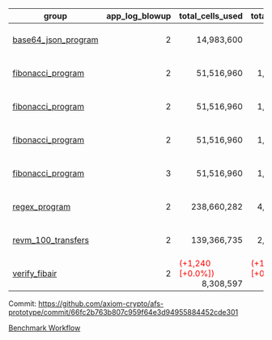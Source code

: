| group | app_log_blowup | total_cells_used | total_cycles | total_proof_time_ms | agg_log_blowup | total_cells_used_leaf_agg | total_cycles_leaf_agg | total_proof_time_ms_leaf_agg | instance | alloc |
|---|---|---|---|---|---|---|---|---|---|---|
| [ base64_json_program ](https://github.com/axiom-crypto/afs-prototype/blob/gh-pages/benchmarks-pr/837/individual/base64_json-2-2-64cpu-linux-arm64-mimalloc.md) | <div style='text-align: right'>2</div> | <div style='text-align: right'>14,983,600</div> | <div style='text-align: right'>217,310</div> | <span style="color: red">(+8.0 [+0.3%])</span> <div style='text-align: right'>2,719.0</div> | - | - | - | - | 64cpu-linux-arm64 | mimalloc |
| [ fibonacci_program ](https://github.com/axiom-crypto/afs-prototype/blob/gh-pages/benchmarks-pr/837/individual/fibonacci-2-2-64cpu-linux-arm64-jemalloc.md) | <div style='text-align: right'>2</div> | <div style='text-align: right'>51,516,960</div> | <div style='text-align: right'>1,500,219</div> | <span style="color: green">(-24.0 [-0.3%])</span> <div style='text-align: right'>7,526.0</div> | - | - | - | - | 64cpu-linux-arm64 | jemalloc |
| [ fibonacci_program ](https://github.com/axiom-crypto/afs-prototype/blob/gh-pages/benchmarks-pr/837/individual/fibonacci-2-2-64cpu-linux-arm64-mimalloc.md) | <div style='text-align: right'>2</div> | <div style='text-align: right'>51,516,960</div> | <div style='text-align: right'>1,500,219</div> | <span style="color: red">(+40.0 [+0.6%])</span> <div style='text-align: right'>7,086.0</div> | - | - | - | - | 64cpu-linux-arm64 | mimalloc |
| [ fibonacci_program ](https://github.com/axiom-crypto/afs-prototype/blob/gh-pages/benchmarks-pr/837/individual/fibonacci-2-2-64cpu-linux-x64-jemalloc.md) | <div style='text-align: right'>2</div> | <div style='text-align: right'>51,516,960</div> | <div style='text-align: right'>1,500,219</div> | <span style="color: red">(+207.0 [+2.7%])</span> <div style='text-align: right'>7,781.0</div> | - | - | - | - | 64cpu-linux-x64 | jemalloc |
| [ fibonacci_program ](https://github.com/axiom-crypto/afs-prototype/blob/gh-pages/benchmarks-pr/837/individual/fibonacci-3-3-64cpu-linux-x64-jemalloc.md) | <div style='text-align: right'>3</div> | <div style='text-align: right'>51,516,960</div> | <div style='text-align: right'>1,500,219</div> | <span style="color: green">(-89.0 [-0.9%])</span> <div style='text-align: right'>9,907.0</div> | - | - | - | - | 64cpu-linux-x64 | jemalloc |
| [ regex_program ](https://github.com/axiom-crypto/afs-prototype/blob/gh-pages/benchmarks-pr/837/individual/regex-2-2-64cpu-linux-arm64-mimalloc.md) | <div style='text-align: right'>2</div> | <div style='text-align: right'>238,660,282</div> | <div style='text-align: right'>4,181,050</div> | <span style="color: red">(+164.0 [+0.6%])</span> <div style='text-align: right'>28,611.0</div> | - | - | - | - | 64cpu-linux-arm64 | mimalloc |
| [ revm_100_transfers ](https://github.com/axiom-crypto/afs-prototype/blob/gh-pages/benchmarks-pr/837/individual/revm_transfer-2-2-64cpu-linux-arm64-mimalloc.md) | <div style='text-align: right'>2</div> | <div style='text-align: right'>139,366,735</div> | <div style='text-align: right'>2,346,349</div> | <span style="color: green">(-39.0 [-0.2%])</span> <div style='text-align: right'>15,815.0</div> | - | - | - | - | 64cpu-linux-arm64 | mimalloc |
| [ verify_fibair ](https://github.com/axiom-crypto/afs-prototype/blob/gh-pages/benchmarks-pr/837/individual/verify_fibair-2-2-64cpu-linux-arm64-mimalloc.md) | <div style='text-align: right'>2</div> | <span style="color: red">(+1,240 [+0.0%])</span> <div style='text-align: right'>8,308,597</div> | <span style="color: red">(+19 [+0.0%])</span> <div style='text-align: right'>199,286</div> | <span style="color: green">(-27.0 [-1.7%])</span> <div style='text-align: right'>1,559.0</div> | - | - | - | - | 64cpu-linux-arm64 | mimalloc |

Commit: https://github.com/axiom-crypto/afs-prototype/commit/66fc2b763b807c959f64e3d94955884452cde301

[Benchmark Workflow](https://github.com/axiom-crypto/afs-prototype/actions/runs/11925379060)
